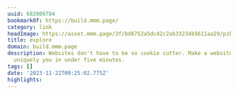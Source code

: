 ```yaml
---
uuid: 682809784
bookmarkOf: https://build.mmm.page/
category: link
headImage: https://asset.mmm.page/3f/bd6752a5dc42c2ab33234b5611aa29/pzbn64.png
title: explore
domain: build.mmm.page
description: Websites don't have to be so cookie cutter. Make a website that feels
  uniquely you in under five minutes.
tags: []
date: '2023-11-22T09:25:02.775Z'
highlights: 
---
```



